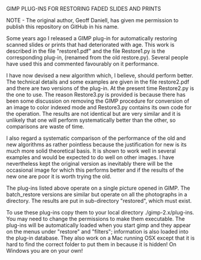 GIMP PLUG-INS FOR RESTORING FADED SLIDES AND PRINTS

NOTE - The original author, Geoff Daniell, has given me permission to publish
this repository on GitHub in his name.


Some years ago I released a GIMP plug-in for automatically restoring scanned 
slides or prints that had deteriorated with age.  This work is described in 
the file "restore1.pdf" and the file Restore1.py is the corresponding plug-in, 
(renamed from the old restore.py).  Several people have used this and commented favourably
on it performance.

I have now devised a new algorithm which, I believe, should perform 
better.  The technical details and some examples are given in the file 
restore2.pdf and there are two versions of the plug-in.  At the present time 
Restore2.py is the one to use.  The reason Restore3.py is provided is because
there has been some discussion on removing the GIMP procedure for 
conversion of an image to color indexed mode and Restore3.py contains its own
code for the operation.  The results are not identical but are very similar and
it is unlikely that one will perform systematically better than the other, so
comparisons are waste of time.

I also regard a systematic comparison of the performance of the old and new 
algorithms as rather pointless because the justification for new is its much 
more solid theoretical basis.  It is shown to work well in several examples and
would be expected to do well on other images.  I have nevertheless kept the 
original version as inevitably there will be the occasional image for which 
this performs better and if the results of the new one are poor it is worth 
trying the old. 

The plug-ins listed above operate on a single picture opened in GIMP. The 
batch_restore versions are similar but operate on all the photographs in a 
directory.  The results are put in sub-directory "restored", which must exist.

To use these plug-ins copy them to your local directory ./gimp-2.x/plug-ins.
You may need to change the permissions to make them executable.  The
plug-ins will be automatically loaded when you start gimp and they appear on 
the menus under "restore" and "filters"; information is also loaded into the
plug-in database.  They also work on a Mac running OSX except that it is
hard to find the correct folder to put them in because it is hidden!  On 
Windows you are on your own!

